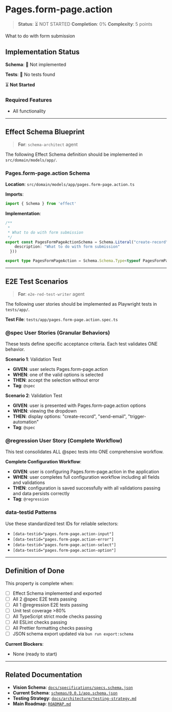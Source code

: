 # Pages.form-page.action

> **Status**: ⏳ NOT STARTED
> **Completion**: 0%
> **Complexity**: 5 points

What to do with form submission

## Implementation Status

**Schema**: 🔴 Not implemented

**Tests**: 🔴 No tests found

⏳ **Not Started**

### Required Features

- All functionality

---

## Effect Schema Blueprint

> **For**: `schema-architect` agent

The following Effect Schema definition should be implemented in `src/domain/models/app/`.

### Pages.form-page.action Schema

**Location**: `src/domain/models/app/pages.form-page.action.ts`

**Imports**:

```typescript
import { Schema } from 'effect'
```

**Implementation**:

```typescript
/**
 * 
 * What to do with form submission
 */
export const PagesFormPageActionSchema = Schema.Literal("create-record", "send-email", "trigger-automation").pipe(Schema.annotations({
    description: "What to do with form submission"
  }))

export type PagesFormPageAction = Schema.Schema.Type<typeof PagesFormPageActionSchema>
```

---

## E2E Test Scenarios

> **For**: `e2e-red-test-writer` agent

The following user stories should be implemented as Playwright tests in `tests/app/`.

**Test File**: `tests/app/pages.form-page.action.spec.ts`

### @spec User Stories (Granular Behaviors)

These tests define specific acceptance criteria. Each test validates ONE behavior.

**Scenario 1**: Validation Test

- **GIVEN**: user selects Pages.form-page.action
- **WHEN**: one of the valid options is selected
- **THEN**: accept the selection without error
- **Tag**: `@spec`

**Scenario 2**: Validation Test

- **GIVEN**: user is presented with Pages.form-page.action options
- **WHEN**: viewing the dropdown
- **THEN**: display options: "create-record", "send-email", "trigger-automation"
- **Tag**: `@spec`

### @regression User Story (Complete Workflow)

This test consolidates ALL @spec tests into ONE comprehensive workflow.

**Complete Configuration Workflow**:

- **GIVEN**: user is configuring Pages.form-page.action in the application
- **WHEN**: user completes full configuration workflow including all fields and validations
- **THEN**: configuration is saved successfully with all validations passing and data persists correctly
- **Tag**: `@regression`

### data-testid Patterns

Use these standardized test IDs for reliable selectors:

- `[data-testid="pages.form-page.action-input"]`
- `[data-testid="pages.form-page.action-error"]`
- `[data-testid="pages.form-page.action-select"]`
- `[data-testid="pages.form-page.action-option"]`

---

## Definition of Done

This property is complete when:

- [ ] Effect Schema implemented and exported
- [ ] All 2 @spec E2E tests passing
- [ ] All 1 @regression E2E tests passing
- [ ] Unit test coverage >80%
- [ ] All TypeScript strict mode checks passing
- [ ] All ESLint checks passing
- [ ] All Prettier formatting checks passing
- [ ] JSON schema export updated via `bun run export:schema`

**Current Blockers**:

- None (ready to start)

---

## Related Documentation

- **Vision Schema**: [`docs/specifications/specs.schema.json`](../specs.schema.json)
- **Current Schema**: [`schemas/0.0.1/app.schema.json`](../../schemas/0.0.1/app.schema.json)
- **Testing Strategy**: [`docs/architecture/testing-strategy.md`](../../architecture/testing-strategy.md)
- **Main Roadmap**: [`ROADMAP.md`](../../../ROADMAP.md)
